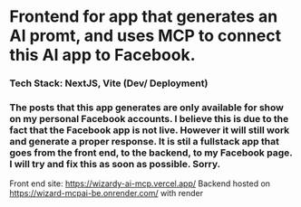 # Frontend for app that generates an AI promt, and uses MCP to connect this AI app to Facebook.

### Tech Stack: NextJS, Vite (Dev/ Deployment)

<h3>The posts that this app generates are only available for show on my personal Facebook accounts. I believe this is due to the fact that the Facebook app is not live. However it will still work and generate a proper response. It is stil a fullstack app that goes from the front end, to the backend, to my Facebook page. I will try and fix this as soon as possible. Sorry.</h3>

Front end site: https://wizardy-ai-mcp.vercel.app/ Backend hosted on https://wizard-mcpai-be.onrender.com/ with render
